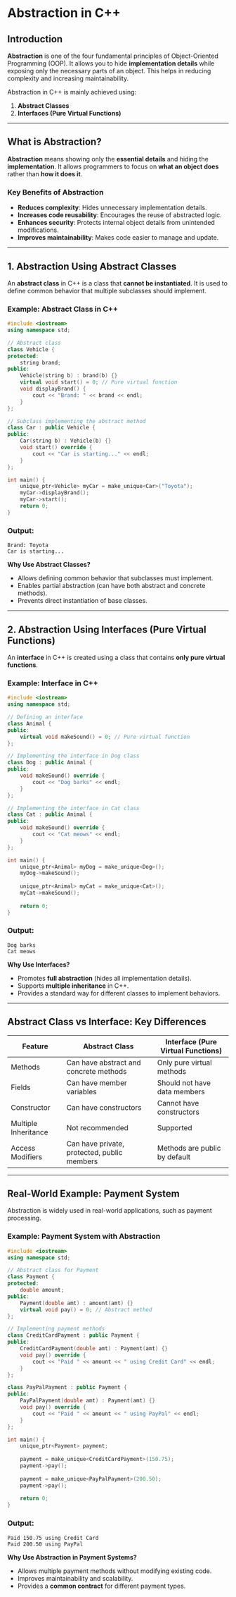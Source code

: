 # Abstraction in C++

## Introduction

**Abstraction** is one of the four fundamental principles of Object-Oriented Programming (OOP). It allows you to hide **implementation details** while exposing only the necessary parts of an object. This helps in reducing complexity and increasing maintainability.

Abstraction in C++ is mainly achieved using:
1. **Abstract Classes**
2. **Interfaces (Pure Virtual Functions)**

---

## **What is Abstraction?**

**Abstraction** means showing only the **essential details** and hiding the **implementation**. It allows programmers to focus on **what an object does** rather than **how it does it**.

### **Key Benefits of Abstraction**
- **Reduces complexity**: Hides unnecessary implementation details.
- **Increases code reusability**: Encourages the reuse of abstracted logic.
- **Enhances security**: Protects internal object details from unintended modifications.
- **Improves maintainability**: Makes code easier to manage and update.

---

## **1. Abstraction Using Abstract Classes**

An **abstract class** in C++ is a class that **cannot be instantiated**. It is used to define common behavior that multiple subclasses should implement.

### **Example: Abstract Class in C++**

```cpp
#include <iostream>
using namespace std;

// Abstract class
class Vehicle {
protected:
    string brand;
public:
    Vehicle(string b) : brand(b) {}
    virtual void start() = 0; // Pure virtual function
    void displayBrand() {
        cout << "Brand: " << brand << endl;
    }
};

// Subclass implementing the abstract method
class Car : public Vehicle {
public:
    Car(string b) : Vehicle(b) {}
    void start() override {
        cout << "Car is starting..." << endl;
    }
};

int main() {
    unique_ptr<Vehicle> myCar = make_unique<Car>("Toyota");
    myCar->displayBrand();
    myCar->start();
    return 0;
}
```

### **Output:**
```
Brand: Toyota
Car is starting...
```

**Why Use Abstract Classes?**
- Allows defining common behavior that subclasses must implement.
- Enables partial abstraction (can have both abstract and concrete methods).
- Prevents direct instantiation of base classes.

---

## **2. Abstraction Using Interfaces (Pure Virtual Functions)**

An **interface** in C++ is created using a class that contains **only pure virtual functions**.

### **Example: Interface in C++**

```cpp
#include <iostream>
using namespace std;

// Defining an interface
class Animal {
public:
    virtual void makeSound() = 0; // Pure virtual function
};

// Implementing the interface in Dog class
class Dog : public Animal {
public:
    void makeSound() override {
        cout << "Dog barks" << endl;
    }
};

// Implementing the interface in Cat class
class Cat : public Animal {
public:
    void makeSound() override {
        cout << "Cat meows" << endl;
    }
};

int main() {
    unique_ptr<Animal> myDog = make_unique<Dog>();
    myDog->makeSound();
    
    unique_ptr<Animal> myCat = make_unique<Cat>();
    myCat->makeSound();
    
    return 0;
}
```

### **Output:**
```
Dog barks
Cat meows
```

**Why Use Interfaces?**
- Promotes **full abstraction** (hides all implementation details).
- Supports **multiple inheritance** in C++.
- Provides a standard way for different classes to implement behaviors.

---

## **Abstract Class vs Interface: Key Differences**

| Feature | Abstract Class | Interface (Pure Virtual Functions) |
|---------|---------------|----------------------------------|
| Methods | Can have abstract and concrete methods | Only pure virtual methods |
| Fields | Can have member variables | Should not have data members |
| Constructor | Can have constructors | Cannot have constructors |
| Multiple Inheritance | Not recommended | Supported |
| Access Modifiers | Can have private, protected, public members | Methods are public by default |

---

## **Real-World Example: Payment System**

Abstraction is widely used in real-world applications, such as payment processing.

### **Example: Payment System with Abstraction**

```cpp
#include <iostream>
using namespace std;

// Abstract class for Payment
class Payment {
protected:
    double amount;
public:
    Payment(double amt) : amount(amt) {}
    virtual void pay() = 0; // Abstract method
};

// Implementing payment methods
class CreditCardPayment : public Payment {
public:
    CreditCardPayment(double amt) : Payment(amt) {}
    void pay() override {
        cout << "Paid " << amount << " using Credit Card" << endl;
    }
};

class PayPalPayment : public Payment {
public:
    PayPalPayment(double amt) : Payment(amt) {}
    void pay() override {
        cout << "Paid " << amount << " using PayPal" << endl;
    }
};

int main() {
    unique_ptr<Payment> payment;
    
    payment = make_unique<CreditCardPayment>(150.75);
    payment->pay();
    
    payment = make_unique<PayPalPayment>(200.50);
    payment->pay();
    
    return 0;
}
```

### **Output:**
```
Paid 150.75 using Credit Card
Paid 200.50 using PayPal
```

**Why Use Abstraction in Payment Systems?**
- Allows multiple payment methods without modifying existing code.
- Improves maintainability and scalability.
- Provides a **common contract** for different payment types.
